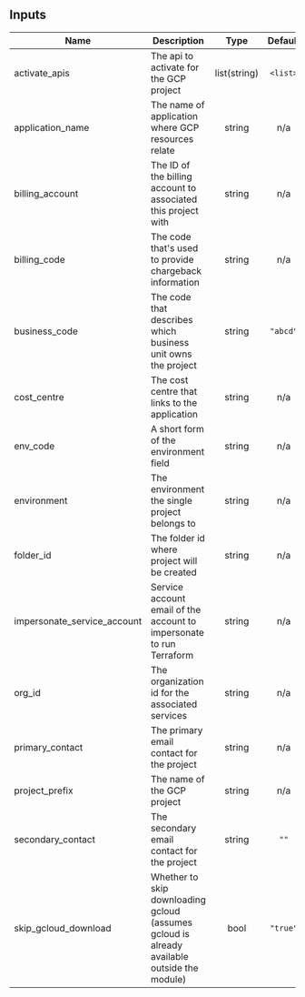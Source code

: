 <!-- BEGINNING OF PRE-COMMIT-TERRAFORM DOCS HOOK -->
## Inputs

| Name | Description | Type | Default | Required |
|------|-------------|:----:|:-----:|:-----:|
| activate\_apis | The api to activate for the GCP project | list(string) | `<list>` | no |
| application\_name | The name of application where GCP resources relate | string | n/a | yes |
| billing\_account | The ID of the billing account to associated this project with | string | n/a | yes |
| billing\_code | The code that's used to provide chargeback information | string | n/a | yes |
| business\_code | The code that describes which business unit owns the project | string | `"abcd"` | no |
| cost\_centre | The cost centre that links to the application | string | n/a | yes |
| env\_code | A short form of the environment field | string | n/a | yes |
| environment | The environment the single project belongs to | string | n/a | yes |
| folder\_id | The folder id where project will be created | string | n/a | yes |
| impersonate\_service\_account | Service account email of the account to impersonate to run Terraform | string | n/a | yes |
| org\_id | The organization id for the associated services | string | n/a | yes |
| primary\_contact | The primary email contact for the project | string | n/a | yes |
| project\_prefix | The name of the GCP project | string | n/a | yes |
| secondary\_contact | The secondary email contact for the project | string | `""` | no |
| skip\_gcloud\_download | Whether to skip downloading gcloud (assumes gcloud is already available outside the module) | bool | `"true"` | no |

<!-- END OF PRE-COMMIT-TERRAFORM DOCS HOOK -->
